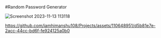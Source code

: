 #Random Password Generator

![Screenshot 2023-11-13 113118](https://github.com/iamhimanshu108/Projects/assets/110648951/3cb45ee6-f07e-4002-91da-4160280caf11)

https://github.com/iamhimanshu108/Projects/assets/110648951/d5b81e7e-2acc-44cc-bd6f-fe924125a0b0

